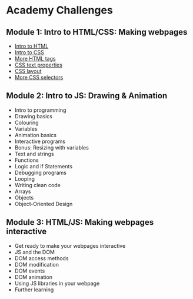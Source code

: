 # Academy Challenges

## Module 1: Intro to HTML/CSS: Making webpages

- [Intro to HTML](https://github.com/eHealthAfrica/academychallenges/tree/master/module_01/01_intro_html)
- [Intro to CSS](https://github.com/eHealthAfrica/academychallenges/tree/master/module_01/02_intro_css)
- [More HTML tags](https://github.com/eHealthAfrica/academychallenges/tree/master/module_01/03_more_html_tags)
- [CSS text properties](https://github.com/eHealthAfrica/academychallenges/tree/master/module_01/04_css_text_properties)
- [CSS layout](https://github.com/eHealthAfrica/academychallenges/tree/master/module_01/06_css_layout)
- [More CSS selectors](https://github.com/eHealthAfrica/academychallenges/tree/master/module_01/07_more_css_selectors)


## Module 2: Intro to JS: Drawing & Animation

- Intro to programming 
- Drawing basics 
- Colouring 
- Variables 
- Animation basics 
- Interactive programs
- Bonus: Resizing with variables 
- Text and strings 
- Functions 
- Logic and if Statements 
- Debugging programs 
- Looping 
- Writing clean code 
- Arrays 
- Objects 
- Object-Oriented Design

## Module 3: HTML/JS: Making webpages interactive

- Get ready to make your webpages interactive
- JS and the DOM
- DOM access methods
- DOM modification
- DOM events
- DOM animation
- Using JS libraries in your webpage
- Further learning
